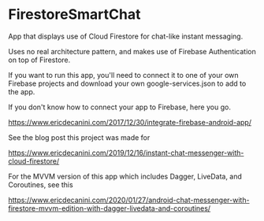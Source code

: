 # FirestoreSmartChat

App that displays use of Cloud Firestore for chat-like instant messaging.

Uses no real architecture pattern, and makes use of Firebase Authentication on top of Firestore.

If you want to run this app, you'll need to connect it to one of your own Firebase projects and download your own google-services.json to add to the app.

If you don't know how to connect your app to Firebase, here you go.

https://www.ericdecanini.com/2017/12/30/integrate-firebase-android-app/

See the blog post this project was made for

https://www.ericdecanini.com/2019/12/16/instant-chat-messenger-with-cloud-firestore/

For the MVVM version of this app which includes Dagger, LiveData, and Coroutines, see this

https://www.ericdecanini.com/2020/01/27/android-chat-messenger-with-firestore-mvvm-edition-with-dagger-livedata-and-coroutines/
